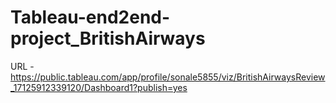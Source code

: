 # Tableau-end2end-project_BritishAirways

URL - https://public.tableau.com/app/profile/sonale5855/viz/BritishAirwaysReview_17125912339120/Dashboard1?publish=yes
